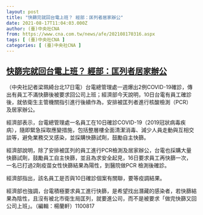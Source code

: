 ```yaml
---
layout: post
title: "快篩完就回台電上班？ 經部：匡列者居家辦公"
date: 2021-08-17T11:04:03.000Z
author: (臺)中央社CNA
from: https://www.cna.com.tw/news/afe/202108170316.aspx
tags: [ (臺)中央社CNA ]
categories: [ (臺)中央社CNA ]
---
```

<!--1629198243000-->
[快篩完就回台電上班？ 經部：匡列者居家辦公](https://www.cna.com.tw/news/afe/202108170316.aspx)
------

<div>
<div></div><div class="paragraph"><p>（中央社記者梁珮綺台北17日電）台電總管理處一週爆出2例COVID-19確診，傳出有員工不滿快篩後被要求回公司上班；經濟部今天說明，10日台電有員工確診後，就依衛生主管機關指引進行後續作為，安排被匡列者進行核酸檢測（PCR）及居家辦公。</p><p>經濟部表示，台電總管理處一名員工在10日確診COVID-19（2019冠狀病毒疾病），隨即緊急採取應變措施，包括整層樓全面清潔消毒、減少人員走動與互相交談等，避免業務交叉感染，並採購快篩試劑，鼓勵自主快篩。</p><p>經濟部說明，除了安排被匡列的員工進行PCR檢測及居家辦公，台電也採購大量快篩試劑，鼓勵員工自主快篩，並且為求安全起見，16日要求員工再快篩一次，一名已打過2劑疫苗女性快篩結果為陽性，到醫院做PCR 檢測後確診。</p><p>經濟部指出，該名員工是否與10日確診個案有關聯，要等疫調結果。</p><p>經濟部也強調，台電積極要求員工進行快篩，是希望找出潛藏的感染者，若快篩結果為陰性，且沒有被北市衛生局匡列，就要進公司，而不是被要求「做完快篩又回公司上班」。（編輯：楊蘭軒）1100817</p></div>
</div>
